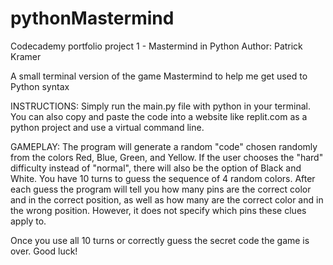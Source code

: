 # pythonMastermind
Codecademy portfolio project 1 - Mastermind in Python
Author: Patrick Kramer

A small terminal version of the game Mastermind to help me get used to Python syntax

INSTRUCTIONS:
Simply run the main.py file with python in your terminal.
You can also copy and paste the code into a website like replit.com as a python project and use a virtual command line.

GAMEPLAY:
The program will generate a random "code" chosen randomly from the colors Red, Blue, Green, and Yellow.
If the user chooses the "hard" difficulty instead of "normal", there will also be the option of Black and White.
You have 10 turns to guess the sequence of 4 random colors.
After each guess the program will tell you how many pins are the correct color and in the correct position,
as well as how many are the correct color and in the wrong position.
However, it does not specify which pins these clues apply to.

Once you use all 10 turns or correctly guess the secret code the game is over.
Good luck!
